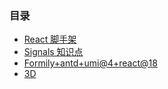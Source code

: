 ### 目录
- [React 脚手架](/react-cli-template)
- [Signals 知识点](/signals-awesome)
- [Formily+antd+umi@4+react@18](/umi4.x-max-formily-template)
- [3D](/3d-demo)
